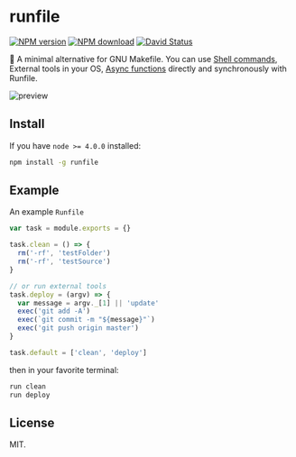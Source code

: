 # runfile

[![NPM version](https://img.shields.io/npm/v/runfile.svg?style=flat-square)](https://www.npmjs.com/package/runfile)
[![NPM download](https://img.shields.io/npm/dm/runfile.svg?style=flat-square)](https://www.npmjs.com/package/runfile)
[![David Status](https://img.shields.io/david/egoist/runfile.svg?style=flat-square)](https://david-dm.org/egoist/runfile)

🚧 A minimal alternative for GNU Makefile. You can use [Shell commands](https://github.com/shelljs/shelljs#command-reference), External tools in your OS, [Async functions](https://github.com/caolan/async) directly and synchronously with Runfile.

![preview](http://ww4.sinaimg.cn/large/a15b4afegw1excqco5qvhj20ht05ptan.jpg)

## Install

If you have `node >= 4.0.0` installed: 

```bash
npm install -g runfile
```

## Example

An example `Runfile`

```javascript
var task = module.exports = {}

task.clean = () => {
  rm('-rf', 'testFolder')
  rm('-rf', 'testSource')
}

// or run external tools
task.deploy = (argv) => {
  var message = argv._[1] || 'update'
  exec('git add -A')
  exec(`git commit -m "${message}"`)
  exec('git push origin master')
}

task.default = ['clean', 'deploy']
```

then in your favorite terminal:

```bash
run clean
run deploy
```

## License

MIT.
